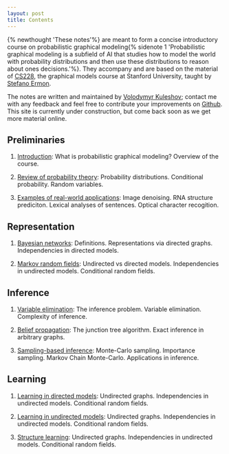 ```yaml
---
layout: post
title: Contents
---
```

{% newthought 'These notes'%} are meant to form a concise introductory course on probabilistic graphical modeling{% sidenote 1 'Probabilistic graphical modeling is a subfield of AI that studies how to model the world with probability distributions and then use these distributions to reason about ones decisions.'%}.
They accompany and are based on the material of [CS228](cs.stanford.edu/~ermon/cs228/index.html), the graphical models course at Stanford University, taught by [Stefano Ermon](cs.stanford.edu/~ermon/).

The notes are written and maintained by [Volodymyr Kuleshov](www.stanford.edu/~kuleshov); contact me with any feedback and feel free to contribute your improvements on [Github](https://github.com/kuleshov/cs228-notes).
This site is currently under construction, but come back soon as we get more material online.

## Preliminaries

1. [Introduction](#): What is probabilistic graphical modeling? Overview of the course.

2. [Review of probability theory](#): Probability distributions. Conditional probability. Random variables.

3. [Examples of real-world applications](#): Image denoising. RNA structure prediciton. Lexical analyses of sentences. Optical character recogition.

## Representation

1. [Bayesian networks](#): Definitions. Representations via directed graphs. Independencies in directed models.

2. [Markov random fields](#): Undirected vs directed models. Independencies in undirected models. Conditional random fields.

## Inference

1. [Variable elimination](#): The inference problem. Variable elimination. Complexity of inference.

2. [Belief propagation](#): The junction tree algorithm. Exact inference in arbitrary graphs.

3. [Sampling-based inference](#): Monte-Carlo sampling. Importance sampling. Markov Chain Monte-Carlo. Applications in inference.

## Learning

1. [Learning in directed models](#): Undirected graphs. Independencies in undirected models. Conditional random fields.

2. [Learning in undirected models](#): Undirected graphs. Independencies in undirected models. Conditional random fields.

3. [Structure learning](#): Undirected graphs. Independencies in undirected models. Conditional random fields.
